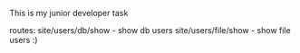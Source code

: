 This is my junior developer task

routes:
site/users/db/show - show db users
site/users/file/show - show file users
:)

